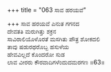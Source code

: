 +++
title = "063 ಸಾವ ಹರಯವೆ"

+++
ಸಾವ ಹರಯವೆ ಎನುತ ಗಗನದ  
ದೇವತತಿ ಮರುಗಿತ್ತು ಶಕ್ರನ  
ಸಾವಿರಾಲಿಯೊಳೊರತೆ ಮಸಗಿತು ಪೌತ್ರ ಶೋಕದಲಿ  
ತಾವು ಷಡುರಥರೊಬ್ಬ ಹಸುಳೆಯ  
ಹೇವವಿಲ್ಲದೆ ಕೊಂದರೋ ಸುಡ  
ಲಾವ ವೀರರು ಕೌರವಾದಿಗಳೆಂದುದಮರಗಣ    ॥63॥